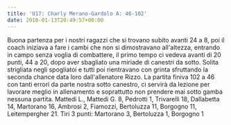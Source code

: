 ```yaml
---
title: 'U17: Charly Merano-Gardolo A: 46-102'
date: 2010-01-13T20:49:57+00:00
---
```

Buona partenza per i nostri ragazzi che si trovano subito avanti 24 a 8, poi il coach iniziava a fare i cambi che non si dimostravano all'altezza, entrando in campo senza voglia di combattere, il primo tempo ci vedeva avanti di 20 punti, 44 a 20, dopo aver sbagliato una miriade di canestri da sotto. Solita strigliata negli spogliatoi e tutti poi rientravano con grinta sfruttando la seconda chance data loro dall'allenatore Rizzo. La partita finiva 102 a 46 con tanti errori da parte nostra sotto canestro, ci servirà da lezione per lavorare meglio in allenamento e soprattutto non prendere mai sotto gamba nessuna partita.
Mattedi L., Mattedi G. 8, Pedrotti 1, Trivarelli 18, Dallabetta 14, Martorano 16, Ambrosi 2, Fiamozzi, Bertoluzza 11, Borgogno 11, Leitempergher 21. Tiri 3 punti: Martorano 3, Bertoluzza 1, Borgogno 1